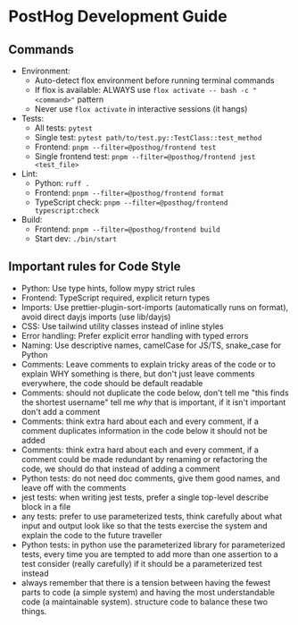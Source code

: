 # PostHog Development Guide

## Commands

- Environment:
    - Auto-detect flox environment before running terminal commands
    - If flox is available: ALWAYS use `flox activate -- bash -c "<command>"` pattern
    - Never use `flox activate` in interactive sessions (it hangs)
- Tests:
    - All tests: `pytest`
    - Single test: `pytest path/to/test.py::TestClass::test_method`
    - Frontend: `pnpm --filter=@posthog/frontend test`
    - Single frontend test: `pnpm --filter=@posthog/frontend jest <test_file>`
- Lint:
    - Python: `ruff .`
    - Frontend: `pnpm --filter=@posthog/frontend format`
    - TypeScript check: `pnpm --filter=@posthog/frontend typescript:check`
- Build:
    - Frontend: `pnpm --filter=@posthog/frontend build`
    - Start dev: `./bin/start`

## Important rules for Code Style

- Python: Use type hints, follow mypy strict rules
- Frontend: TypeScript required, explicit return types
- Imports: Use prettier-plugin-sort-imports (automatically runs on format), avoid direct dayjs imports (use lib/dayjs)
- CSS: Use tailwind utility classes instead of inline styles
- Error handling: Prefer explicit error handling with typed errors
- Naming: Use descriptive names, camelCase for JS/TS, snake_case for Python
- Comments: Leave comments to explain tricky areas of the code or to explain WHY something is there, but don't just leave comments everywhere, the code should be default readable
- Comments: should not duplicate the code below, don't tell me "this finds the shortest username" tell me _why_ that is important, if it isn't important don't add a comment
- Comments: think extra hard about each and every comment, if a comment duplicates information in the code below it should not be added
- Comments: think extra hard about each and every comment, if a comment could be made redundant by renaming or refactoring the code, we should do that instead of adding a comment
- Python tests: do not need doc comments, give them good names, and leave off with the comments
- jest tests: when writing jest tests, prefer a single top-level describe block in a file
- any tests: prefer to use parameterized tests, think carefully about what input and output look like so that the tests exercise the system and explain the code to the future traveller
- Python tests: in python use the parameterized library for parameterized tests, every time you are tempted to add more than one assertion to a test consider (really carefully) if it should be a parameterized test instead
- always remember that there is a tension between having the fewest parts to code (a simple system) and having the most understandable code (a maintainable system). structure code to balance these two things.
